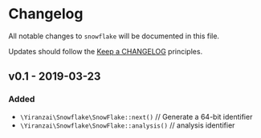 # Changelog

All notable changes to `snowflake` will be documented in this file.

Updates should follow the [Keep a CHANGELOG](http://keepachangelog.com/) principles.

## v0.1 - 2019-03-23

### Added

-   `\Yiranzai\Snowflake\SnowFlake::next()` // Generate a 64-bit identifier
-   `\Yiranzai\Snowflake\SnowFlake::analysis()` // analysis identifier
